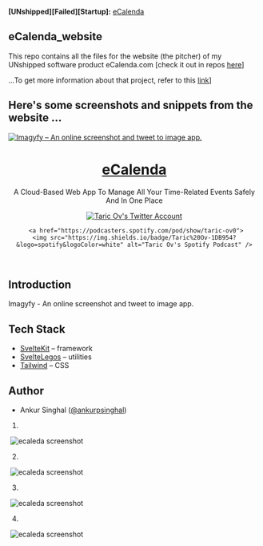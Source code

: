 **[UNshipped][Failed][Startup]:** [eCalenda](https://e-calenda-website.vercel.app/) 
## eCalenda_website 

This repo contains all the files for the website (the pitcher) of my UNshipped software product eCalenda.com [check it out in repos [here](https://github.com/taricov/Reactjs_eCalenda_app)] 


...To get more information about that project, refer to this [link](https://github.com/taricov/Reactjs_eCalenda_app)] 


## Here's some screenshots and snippets from the website ...


<a href="">
  <img alt="Imagyfy – An online screenshot and tweet to image app." src="">
  <h1 align="center">eCalenda</h1>
</a>

<p align="center">
A Cloud-Based Web App To Manage All Your Time-Related Events Safely And In One Place
</p>

<div align="center">
  <a href="https://twitter.com/taricov">
    <img src="https://img.shields.io/twitter/follow/taric_ov?style=social" alt="Taric Ov's Twitter Account" />
  </a>
  
  
  
     <a href="https://podcasters.spotify.com/pod/show/taric-ov0">
    <img src="https://img.shields.io/badge/Taric%20Ov-1DB954?&logo=spotify&logoColor=white" alt="Taric Ov's Spotify Podcast" />
  </a>

  
</div>


<br/>


## Introduction

Imagyfy - An online screenshot and tweet to image app.

## Tech Stack

- [SvelteKit](https://kit.svelte.dev/) – framework
- [SvelteLegos](https://svelte-legos.singhalankur.com/) – utilities
- [Tailwind](https://tailwindcss.com/) – CSS

## Author

- Ankur Singhal ([@ankurpsinghal](https://twitter.com/ankurpsinghal))









1.
![]()
<img src="" alt="ecaleda screenshot"/>


2.
![]()
<img src="" alt="ecaleda screenshot"/>


3.
![]()
<img src="" alt="ecaleda screenshot"/>


4.
![]()
<img src="" alt="ecaleda screenshot"/>


